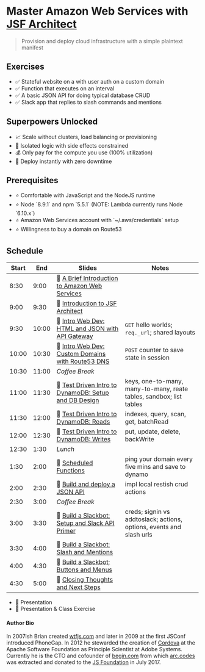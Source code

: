 # Master Amazon Web Services with [JSF Architect](https://arc.codes)

> Provision and deploy cloud infrastructure with a simple plaintext manifest 

<div class=hero>
  <section>
    <h2>Exercises</h2>
    <ul>
      <li>✅ Stateful website on a with user auth on a custom domain
      <li>✅ Function that executes on an interval 
      <li>✅ A basic JSON API for doing typical database CRUD
      <li>✅ Slack app that replies to slash commands and mentions
    </ul>
  </section>
  <section>
    <h2>Superpowers Unlocked</h2>
    <ul>
    <li>📈 Scale without clusters, load balancing or provisioning
    <li>🔬 Isolated logic with side effects constrained
    <li>💰 Only pay for the compute you use (100% utilization)
    <li>🚀 Deploy instantly with zero downtime
    </ul>
  </section>
  <section>
    <h2>Prerequisites</h2>
    <ul>
    <li>⭐️ Comfortable with JavaScript and the NodeJS runtime
    <li>⭐️ Node `8.9.1` and npm `5.5.1` (NOTE: Lambda currently runs Node `6.10.x`)
    <li>⭐️ Amazon Web Services account with  `~/.aws/credentials` setup
    <li>⭐️ Willingness to buy a domain on Route53
    </ul>
  </section>
</div>

## Schedule

| Start | End   | Slides                                                                        | Notes                                                                 |
| ----- | ----- | ----------------------------------------------------------------------------- | --------------------------------------------------------------------- |
|  8:30 |  9:00 | 🎺  [A Brief Introduction to Amazon Web Services](/00-intro-to-aws)            | &nbsp;                                                                |
|  9:00 |  9:30 | 🎺  [Introduction to JSF Architect](/01-intro-to-arc)                          | &nbsp;                                                                |
|  9:30 | 10:00 | 🌟  [Intro Web Dev: HTML and JSON with API Gateway](/02-intro-to-web-pt1)      | `GET` hello worlds; `req._url`; shared layouts                        |
| 10:00 | 10:30 | 🌟  [Intro Web Dev: Custom Domains with Route53 DNS](/02-intro-to-web-pt2)     | `POST` counter to save state in session                               |
| 10:30 | 11:00 | _Coffee Break_                                                                | &nbsp;                                                                |
| 11:00 | 11:30 | 🌟  [Test Driven Intro to DynamoDB: Setup and DB Design](/03-intro-to-ddb-pt1) | keys, one-to-many, many-to-many, reate tables, sandbox; list tables   | 
| 11:30 | 12:00 | 🌟  [Test Driven Intro to DynamoDB: Reads](/03-intro-to-ddb-pt2)               | indexes, query, scan, get, batchRead                                  |
| 12:00 | 12:30 | 🌟  [Test Driven Intro to DynamoDB: Writes](/03-intro-to-ddb-pt3)              | put, update, delete, backWrite                                        |
| 12:30 |  1:30 | _Lunch_                                                                       | &nbsp;                                                                |
|  1:30 |  2:00 | 🌟  [Scheduled Functions](/04-scheduled-functions)                             | ping your domain every five mins and save to dynamo                   | 
|  2:00 |  2:30 | 🌟  [Build and deploy a JSON API](/04-json-api)                                | impl local restish crud actions                                       |
|  2:30 |  3:00 | _Coffee Break_                                                                | &nbsp;                                                                | 
|  3:00 |  3:30 | 🌟  [Build a Slackbot: Setup and Slack API Primer](/05-slackbot-api-pt1)       | creds; signin vs addtoslack; actions, options, events and slash urls  |
|  3:30 |  4:00 | 🌟  [Build a Slackbot: Slash and Mentions](/05-slackbot-api-pt2)               | &nbsp;                                                                |
|  4:00 |  4:30 | 🌟  [Build a Slackbot; Buttons and Menus](/05-slackbot-api-pt3)                | &nbsp;                                                                |
|  4:30 |  5:00 | 🌟  [Closing Thoughts and Next Steps](/06-fin)                                 | &nbsp;                                                                |

- 🎺  Presentation
- 🌟  Presentation &amp; Class Exercise

#### Author Bio

In 2007ish Brian created [wtfjs.com](https://wtfjs.com) and later in 2009 at the first JSConf introduced PhoneGap. In 2012 he stewarded the creation of [Cordova](https://cordova.apache.org) at the Apache Software Foundation as Principle Scientist at Adobe Systems. Currently he is the CTO and cofounder of [begin.com](https://begin.com) from which [arc.codes](https://arc.codes) was extracted and donated to the [JS Foundation](https://js.foundation) in July 2017.


